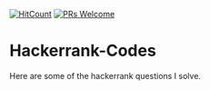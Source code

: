 [![HitCount](http://hits.dwyl.com/swapnanildutta/Hackerrank-Codes.svg)](http://hits.dwyl.com/swapnanildutta/Hackerrank-Codes)
[![PRs Welcome](https://img.shields.io/badge/PRs-welcome-brightgreen.svg?style=flat-square)](http://makeapullrequest.com) 
# Hackerrank-Codes
Here are some of the hackerrank questions I solve. 

